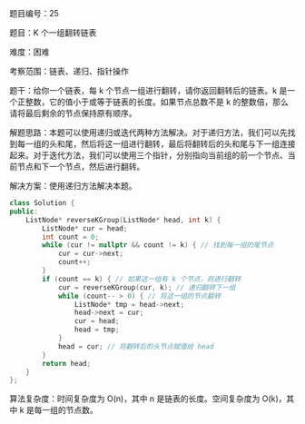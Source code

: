 题目编号：25

题目：K 个一组翻转链表

难度：困难

考察范围：链表、递归、指针操作

题干：给你一个链表，每 k 个节点一组进行翻转，请你返回翻转后的链表。k 是一个正整数，它的值小于或等于链表的长度。如果节点总数不是 k 的整数倍，那么请将最后剩余的节点保持原有顺序。

解题思路：本题可以使用递归或迭代两种方法解决。对于递归方法，我们可以先找到每一组的头和尾，然后将这一组进行翻转，最后将翻转后的头和尾与下一组连接起来。对于迭代方法，我们可以使用三个指针，分别指向当前组的前一个节点、当前节点和下一个节点，然后进行翻转。

解决方案：使用递归方法解决本题。

```cpp
class Solution {
public:
    ListNode* reverseKGroup(ListNode* head, int k) {
        ListNode* cur = head;
        int count = 0;
        while (cur != nullptr && count != k) { // 找到每一组的尾节点
            cur = cur->next;
            count++;
        }
        if (count == k) { // 如果这一组有 k 个节点，则进行翻转
            cur = reverseKGroup(cur, k); // 递归翻转下一组
            while (count-- > 0) { // 将这一组的节点翻转
                ListNode* tmp = head->next;
                head->next = cur;
                cur = head;
                head = tmp;
            }
            head = cur; // 将翻转后的头节点赋值给 head
        }
        return head;
    }
};
```

算法复杂度：时间复杂度为 O(n)，其中 n 是链表的长度。空间复杂度为 O(k)，其中 k 是每一组的节点数。